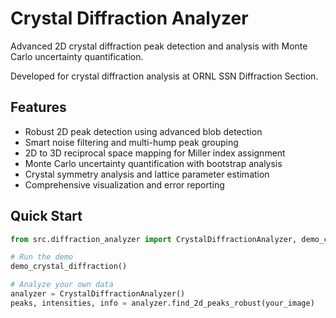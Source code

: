 # Crystal Diffraction Analyzer

Advanced 2D crystal diffraction peak detection and analysis with Monte Carlo uncertainty quantification.

Developed for crystal diffraction analysis at ORNL SSN Diffraction Section.

## Features
- Robust 2D peak detection using advanced blob detection
- Smart noise filtering and multi-hump peak grouping  
- 2D to 3D reciprocal space mapping for Miller index assignment
- Monte Carlo uncertainty quantification with bootstrap analysis
- Crystal symmetry analysis and lattice parameter estimation
- Comprehensive visualization and error reporting

## Quick Start

```python
from src.diffraction_analyzer import CrystalDiffractionAnalyzer, demo_crystal_diffraction

# Run the demo
demo_crystal_diffraction()

# Analyze your own data
analyzer = CrystalDiffractionAnalyzer()
peaks, intensities, info = analyzer.find_2d_peaks_robust(your_image)